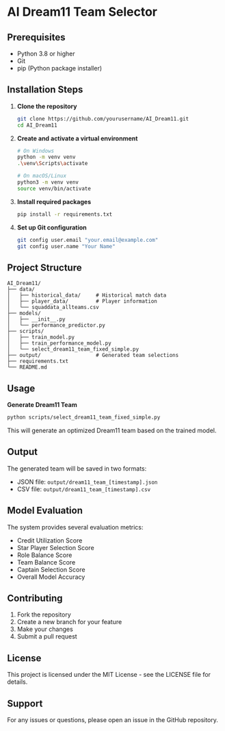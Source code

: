 # AI Dream11 Team Selector

## Prerequisites

- Python 3.8 or higher
- Git
- pip (Python package installer)

## Installation Steps

1. **Clone the repository**
   ```bash
   git clone https://github.com/yourusername/AI_Dream11.git
   cd AI_Dream11
   ```

2. **Create and activate a virtual environment**
   ```bash
   # On Windows
   python -m venv venv
   .\venv\Scripts\activate

   # On macOS/Linux
   python3 -m venv venv
   source venv/bin/activate
   ```

3. **Install required packages**
   ```bash
   pip install -r requirements.txt
   ```

4. **Set up Git configuration**
   ```bash
   git config user.email "your.email@example.com"
   git config user.name "Your Name"
   ```

## Project Structure

```
AI_Dream11/
├── data/
│   ├── historical_data/     # Historical match data
│   ├── player_data/         # Player information
│   └── squaddata_allteams.csv
├── models/
│   ├── __init__.py
│   └── performance_predictor.py
├── scripts/
│   ├── train_model.py
│   ├── train_performance_model.py
│   └── select_dream11_team_fixed_simple.py
├── output/                  # Generated team selections
├── requirements.txt
└── README.md
```

## Usage

 **Generate Dream11 Team**
   ```bash
   python scripts/select_dream11_team_fixed_simple.py
   ```
   This will generate an optimized Dream11 team based on the trained model.

## Output

The generated team will be saved in two formats:
- JSON file: `output/dream11_team_[timestamp].json`
- CSV file: `output/dream11_team_[timestamp].csv`

## Model Evaluation

The system provides several evaluation metrics:
- Credit Utilization Score
- Star Player Selection Score
- Role Balance Score
- Team Balance Score
- Captain Selection Score
- Overall Model Accuracy

## Contributing

1. Fork the repository
2. Create a new branch for your feature
3. Make your changes
4. Submit a pull request

## License

This project is licensed under the MIT License - see the LICENSE file for details.

## Support

For any issues or questions, please open an issue in the GitHub repository. 
